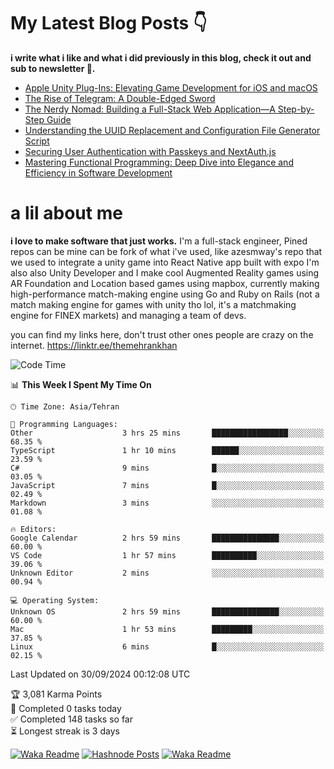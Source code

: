 # My Latest Blog Posts 👇
**i write what i like and what i did previously in this blog, check it out and sub to newsletter 🫡.**

<!-- HASHNODE_BLOG:START -->
- [Apple Unity Plug-Ins: Elevating Game Development for iOS and macOS](https://themehrankhan.hashnode.dev/apple-unity-plug-ins-elevating-game-development-for-ios-and-macos)
- [The Rise of Telegram: A Double-Edged Sword](https://themehrankhan.hashnode.dev/the-rise-of-telegram-a-double-edged-sword)
- [The Nerdy Nomad: Building a Full-Stack Web Application—A Step-by-Step Guide](https://themehrankhan.hashnode.dev/the-nerdy-nomad-building-a-full-stack-web-applicationa-step-by-step-guide)
- [Understanding the UUID Replacement and Configuration File Generator Script](https://themehrankhan.hashnode.dev/understanding-the-uuid-replacement-and-configuration-file-generator-script)
- [Securing User Authentication with Passkeys and NextAuth.js](https://themehrankhan.hashnode.dev/securing-user-authentication-with-passkeys-and-nextauthjs)
- [Mastering Functional Programming: Deep Dive into Elegance and Efficiency in Software Development](https://themehrankhan.hashnode.dev/mastering-functional-programming-deep-dive-into-elegance-and-efficiency-in-software-development)

<!-- HASHNODE_BLOG:END -->

# a lil about me
**i love to make  software that just works.**
I'm a full-stack engineer, Pined repos can be mine can be fork of what i've used, like azesmway's repo that we used to integrate a unity game into React Native app built with expo I'm also also Unity Developer and I make cool Augmented Reality games using AR Foundation and Location based games using mapbox, currently making high-performance match-making engine using Go and Ruby on Rails (not a match making engine for games with unity tho lol, it's a matchmaking engine for FINEX markets) and managing a team of devs.

you can find my links here, don't trust other ones people are crazy on the internet.
https://linktr.ee/themehrankhan

<!--START_SECTION:waka-->
![Code Time](http://img.shields.io/badge/Code%20Time-646%20hrs%2057%20mins-blue)

📊 **This Week I Spent My Time On** 

```text
🕑︎ Time Zone: Asia/Tehran

💬 Programming Languages: 
Other                    3 hrs 25 mins       █████████████████░░░░░░░░   68.35 % 
TypeScript               1 hr 10 mins        ██████░░░░░░░░░░░░░░░░░░░   23.59 % 
C#                       9 mins              █░░░░░░░░░░░░░░░░░░░░░░░░   03.05 % 
JavaScript               7 mins              █░░░░░░░░░░░░░░░░░░░░░░░░   02.49 % 
Markdown                 3 mins              ░░░░░░░░░░░░░░░░░░░░░░░░░   01.08 % 

🔥 Editors: 
Google Calendar          2 hrs 59 mins       ███████████████░░░░░░░░░░   60.00 % 
VS Code                  1 hr 57 mins        ██████████░░░░░░░░░░░░░░░   39.06 % 
Unknown Editor           2 mins              ░░░░░░░░░░░░░░░░░░░░░░░░░   00.94 % 

💻 Operating System: 
Unknown OS               2 hrs 59 mins       ███████████████░░░░░░░░░░   60.00 % 
Mac                      1 hr 53 mins        █████████░░░░░░░░░░░░░░░░   37.85 % 
Linux                    6 mins              █░░░░░░░░░░░░░░░░░░░░░░░░   02.15 % 
```


 Last Updated on 30/09/2024 00:12:08 UTC
<!--END_SECTION:waka-->

<!-- TODO-IST:START -->
🏆  3,081 Karma Points           
🌸  Completed 0 tasks today           
✅  Completed 148 tasks so far           
⏳  Longest streak is 3 days
<!-- TODO-IST:END -->

[![Waka Readme](https://github.com/TheMehranKhan/themehrankhan/actions/workflows/main.yml/badge.svg)](https://github.com/TheMehranKhan/themehrankhan/actions/workflows/main.yml)
[![Hashnode Posts](https://github.com/TheMehranKhan/themehrankhan/actions/workflows/hashnode.yml/badge.svg)](https://github.com/TheMehranKhan/themehrankhan/actions/workflows/hashnode.yml)
[![Waka Readme](https://github.com/TheMehranKhan/themehrankhan/actions/workflows/waka.yml/badge.svg)](https://github.com/TheMehranKhan/themehrankhan/actions/workflows/waka.yml)
